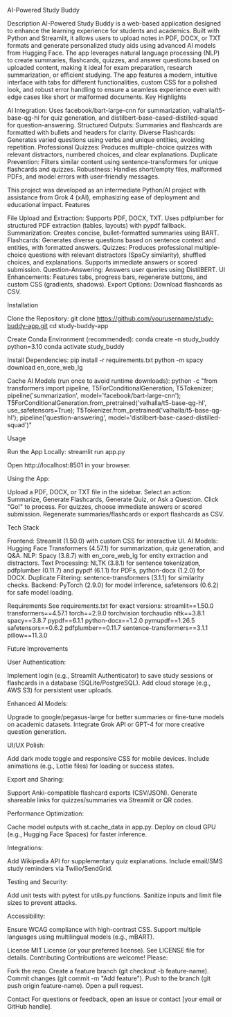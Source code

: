AI-Powered Study Buddy
  
Description
AI-Powered Study Buddy is a web-based application designed to enhance the learning experience for students and academics. Built with Python and Streamlit, it allows users to upload notes in PDF, DOCX, or TXT formats and generate personalized study aids using advanced AI models from Hugging Face. The app leverages natural language processing (NLP) to create summaries, flashcards, quizzes, and answer questions based on uploaded content, making it ideal for exam preparation, research summarization, or efficient studying.
The app features a modern, intuitive interface with tabs for different functionalities, custom CSS for a polished look, and robust error handling to ensure a seamless experience even with edge cases like short or malformed documents.
Key Highlights

AI Integration: Uses facebook/bart-large-cnn for summarization, valhalla/t5-base-qg-hl for quiz generation, and distilbert-base-cased-distilled-squad for question-answering.
Structured Outputs: Summaries and flashcards are formatted with bullets and headers for clarity.
Diverse Flashcards: Generates varied questions using verbs and unique entities, avoiding repetition.
Professional Quizzes: Produces multiple-choice quizzes with relevant distractors, numbered choices, and clear explanations.
Duplicate Prevention: Filters similar content using sentence-transformers for unique flashcards and quizzes.
Robustness: Handles short/empty files, malformed PDFs, and model errors with user-friendly messages.

This project was developed as an intermediate Python/AI project with assistance from Grok 4 (xAI), emphasizing ease of deployment and educational impact.
Features

File Upload and Extraction: Supports PDF, DOCX, TXT. Uses pdfplumber for structured PDF extraction (tables, layouts) with pypdf fallback.
Summarization: Creates concise, bullet-formatted summaries using BART.
Flashcards: Generates diverse questions based on sentence context and entities, with formatted answers.
Quizzes: Produces professional multiple-choice questions with relevant distractors (SpaCy similarity), shuffled choices, and explanations. Supports immediate answers or scored submission.
Question-Answering: Answers user queries using DistilBERT.
UI Enhancements: Features tabs, progress bars, regenerate buttons, and custom CSS (gradients, shadows).
Export Options: Download flashcards as CSV.

Installation

Clone the Repository:
git clone https://github.com/yourusername/study-buddy-app.git
cd study-buddy-app


Create Conda Environment (recommended):
conda create -n study_buddy python=3.10
conda activate study_buddy


Install Dependencies:
pip install -r requirements.txt
python -m spacy download en_core_web_lg


Cache AI Models (run once to avoid runtime downloads):
python -c "from transformers import pipeline, T5ForConditionalGeneration, T5Tokenizer; pipeline('summarization', model='facebook/bart-large-cnn'); T5ForConditionalGeneration.from_pretrained('valhalla/t5-base-qg-hl', use_safetensors=True); T5Tokenizer.from_pretrained('valhalla/t5-base-qg-hl'); pipeline('question-answering', model='distilbert-base-cased-distilled-squad')"



Usage

Run the App Locally:
streamlit run app.py


Open http://localhost:8501 in your browser.


Using the App:

Upload a PDF, DOCX, or TXT file in the sidebar.
Select an action: Summarize, Generate Flashcards, Generate Quiz, or Ask a Question.
Click "Go!" to process.
For quizzes, choose immediate answers or scored submission.
Regenerate summaries/flashcards or export flashcards as CSV.



Tech Stack

Frontend: Streamlit (1.50.0) with custom CSS for interactive UI.
AI Models: Hugging Face Transformers (4.57.1) for summarization, quiz generation, and Q&A.
NLP: Spacy (3.8.7) with en_core_web_lg for entity extraction and distractors.
Text Processing: NLTK (3.8.1) for sentence tokenization, pdfplumber (0.11.7) and pypdf (6.1.1) for PDFs, python-docx (1.2.0) for DOCX.
Duplicate Filtering: sentence-transformers (3.1.1) for similarity checks.
Backend: PyTorch (2.9.0) for model inference, safetensors (0.6.2) for safe model loading.

Requirements
See requirements.txt for exact versions:
streamlit==1.50.0
transformers==4.57.1
torch==2.9.0
torchvision
torchaudio
nltk==3.8.1
spacy==3.8.7
pypdf==6.1.1
python-docx==1.2.0
pymupdf==1.26.5
safetensors==0.6.2
pdfplumber==0.11.7
sentence-transformers==3.1.1
pillow==11.3.0

Future Improvements

User Authentication:

Implement login (e.g., Streamlit Authenticator) to save study sessions or flashcards in a database (SQLite/PostgreSQL).
Add cloud storage (e.g., AWS S3) for persistent user uploads.


Enhanced AI Models:

Upgrade to google/pegasus-large for better summaries or fine-tune models on academic datasets.
Integrate Grok API or GPT-4 for more creative question generation.


UI/UX Polish:

Add dark mode toggle and responsive CSS for mobile devices.
Include animations (e.g., Lottie files) for loading or success states.


Export and Sharing:

Support Anki-compatible flashcard exports (CSV/JSON).
Generate shareable links for quizzes/summaries via Streamlit or QR codes.


Performance Optimization:

Cache model outputs with st.cache_data in app.py.
Deploy on cloud GPU (e.g., Hugging Face Spaces) for faster inference.


Integrations:

Add Wikipedia API for supplementary quiz explanations.
Include email/SMS study reminders via Twilio/SendGrid.


Testing and Security:

Add unit tests with pytest for utils.py functions.
Sanitize inputs and limit file sizes to prevent attacks.


Accessibility:

Ensure WCAG compliance with high-contrast CSS.
Support multiple languages using multilingual models (e.g., mBART).



License
MIT License (or your preferred license). See LICENSE file for details.
Contributing
Contributions are welcome! Please:

Fork the repo.
Create a feature branch (git checkout -b feature-name).
Commit changes (git commit -m "Add feature").
Push to the branch (git push origin feature-name).
Open a pull request.

Contact
For questions or feedback, open an issue or contact [your email or GitHub handle].